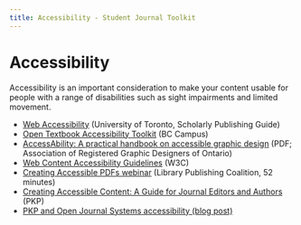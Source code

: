 ```yaml
---
title: Accessibility - Student Journal Toolkit
---
```

# Accessibility

Accessibility is an important consideration to make your content usable for people with a range of disabilities such as sight impairments and limited movement.

-   [Web Accessibility](https://jps.library.utoronto.ca/index.php/pubguide/accessibility) (University of Toronto, Scholarly Publishing Guide)
-   [Open Textbook Accessibility Toolkit](https://open.bccampus.ca/2015/02/26/introducing-the-b-c-open-textbook-accessibility-toolkit/) (BC Campus)
-   [AccessAbility: A practical handbook on accessible graphic design](https://www.rgd.ca/database/files/library/RGD_AccessAbility_Handbook.pdf) (PDF; Association of Registered Graphic Designers of Ontario)
-   [Web Content Accessibility Guidelines](https://www.w3.org/TR/WCAG20/) (W3C)
-   [Creating Accessible PDFs webinar](https://librarypublishing.org/creating-accessible-pdfs/) (Library Publishing Coalition, 52 minutes)
-   [Creating Accessible Content: A Guide for Journal Editors and Authors](https://docs.pkp.sfu.ca/accessible-content/) (PKP)
-   [PKP and Open Journal Systems accessibility (blog post)](https://pkp.sfu.ca/2015/11/30/tackling-accessibility-in-ojs-3-0-beta-2/)
